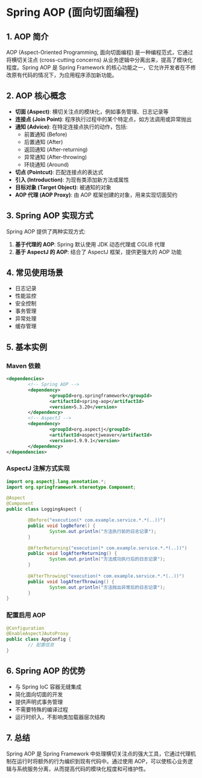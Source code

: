 # Spring AOP (面向切面编程)

## 1. AOP 简介

AOP (Aspect-Oriented Programming, 面向切面编程) 是一种编程范式，它通过将横切关注点 (cross-cutting concerns) 从业务逻辑中分离出来，提高了模块化程度。Spring AOP 是 Spring Framework 的核心功能之一，它允许开发者在不修改原有代码的情况下，为应用程序添加新功能。

## 2. AOP 核心概念

- **切面 (Aspect)**: 横切关注点的模块化，例如事务管理、日志记录等
- **连接点 (Join Point)**: 程序执行过程中的某个特定点，如方法调用或异常抛出
- **通知 (Advice)**: 在特定连接点执行的动作，包括:
    - 前置通知 (Before)
    - 后置通知 (After)
    - 返回通知 (After-returning)
    - 异常通知 (After-throwing)
    - 环绕通知 (Around)
- **切点 (Pointcut)**: 匹配连接点的表达式
- **引入 (Introduction)**: 为现有类添加新方法或属性
- **目标对象 (Target Object)**: 被通知的对象
- **AOP 代理 (AOP Proxy)**: 由 AOP 框架创建的对象，用来实现切面契约

## 3. Spring AOP 实现方式

Spring AOP 提供了两种实现方式:

1. **基于代理的 AOP**: Spring 默认使用 JDK 动态代理或 CGLIB 代理
2. **基于 AspectJ 的 AOP**: 结合了 AspectJ 框架，提供更强大的 AOP 功能

## 4. 常见使用场景

- 日志记录
- 性能监控
- 安全控制
- 事务管理
- 异常处理
- 缓存管理

## 5. 基本实例

### Maven 依赖

```xml
<dependencies>
        <!-- Spring AOP -->
        <dependency>
                <groupId>org.springframework</groupId>
                <artifactId>spring-aop</artifactId>
                <version>5.3.20</version>
        </dependency>
        <!-- AspectJ -->
        <dependency>
                <groupId>org.aspectj</groupId>
                <artifactId>aspectjweaver</artifactId>
                <version>1.9.9.1</version>
        </dependency>
</dependencies>
```

### AspectJ 注解方式实现

```java
import org.aspectj.lang.annotation.*;
import org.springframework.stereotype.Component;

@Aspect
@Component
public class LoggingAspect {

        @Before("execution(* com.example.service.*.*(..))")
        public void logBefore() {
                System.out.println("方法执行前的日志记录");
        }

        @AfterReturning("execution(* com.example.service.*.*(..))")
        public void logAfterReturning() {
                System.out.println("方法成功执行后的日志记录");
        }
        
        @AfterThrowing("execution(* com.example.service.*.*(..))")
        public void logAfterThrowing() {
                System.out.println("方法抛出异常后的日志记录");
        }
}
```

### 配置启用 AOP

```java
@Configuration
@EnableAspectJAutoProxy
public class AppConfig {
        // 配置信息
}
```

## 6. Spring AOP 的优势

- 与 Spring IoC 容器无缝集成
- 简化面向切面的开发
- 提供声明式事务管理
- 不需要特殊的编译过程
- 运行时织入，不影响类加载器层次结构

## 7. 总结

Spring AOP 是 Spring Framework 中处理横切关注点的强大工具，它通过代理机制在运行时将额外的行为编织到现有代码中。通过使用 AOP，可以使核心业务逻辑与系统服务分离，从而提高代码的模块化程度和可维护性。